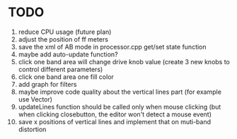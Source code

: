# TODO

1. reduce CPU usage (future plan)
2. adjust the position of ff meters
3. save the xml of AB mode in processor.cpp get/set state function
4. maybe add auto-update function?
5. click one band area will change drive knob value (create 3 new knobs to control different parameters)
6. click one band area one fill color
7. add graph for filters
8. maybe improve code quality about the vertical lines part (for example use Vector)
9. updateLines function should be called only when mouse clicking (but when clicking closebutton, the editor won't detect a mouse event)
10. save x positions of vertical lines and implement that on muti-band distortion
